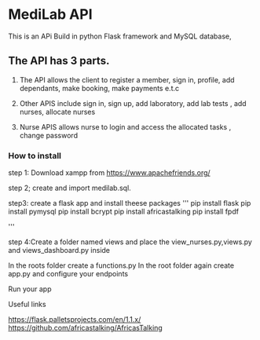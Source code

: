 # MediLab API
This is an APi Build in python Flask framework and MySQL database,

## The API has 3 parts.

1. The API allows the client to register a member, sign in, profile, add dependants, make booking, make payments e.t.c

2. Other APIS include sign in, sign up, add laboratory, add lab tests , add nurses, allocate nurses

3. Nurse APIS  allows nurse to login and access the allocated tasks , change password

### How to install
step 1: Download xampp from https://www.apachefriends.org/

step 2; create and import medilab.sql.

step3: create a flask app and install theese packages
'''
pip install flask
pip install pymysql
pip install bcrypt
pip install africastalking
pip install fpdf

'''

step 4:Create a folder named views and place the view_nurses.py,views.py and views_dashboard.py inside

In the roots folder create a functions.py
In the root folder again create app.py and configure your endpoints

Run your app

Useful links

https://flask.palletsprojects.com/en/1.1.x/
https://github.com/africastalking/AfricasTalking